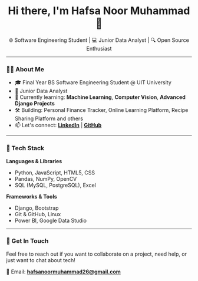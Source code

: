 <h1 align="center">Hi there, I'm Hafsa Noor Muhammad 👋</h1>

<p align="center">
  🌐 Software Engineering Student | 💻 Junior Data Analyst | 🔍 Open Source Enthusiast
</p>

---

### 👩‍💻 About Me

- 🎓 Final Year BS Software Engineering Student @ UIT University  
- 💼 Junior Data Analyst 
- 🌱 Currently learning: **Machine Learning**, **Computer Vision**, **Advanced Django Projects**
- 🛠️ Building: Personal Finance Tracker, Online Learning Platform, Recipe Sharing Platform and others
- 📫 Let's connect: **[LinkedIn](https://www.linkedin.com/in/hafsanoormuhammad26)** | **[GitHub](https://github.com/HafsaNoorMuhammad26)**

---

### 🚀 Tech Stack

**Languages & Libraries**
- Python, JavaScript, HTML5, CSS 
- Pandas, NumPy, OpenCV  
- SQL (MySQL, PostgreSQL), Excel

**Frameworks & Tools**
- Django, Bootstrap  
- Git & GitHub, Linux  
- Power BI, Google Data Studio  

---

### 💬 Get In Touch

Feel free to reach out if you want to collaborate on a project, need help, or just want to chat about tech!

📧 Email: **hafsanoormuhammad26@gmail.com**


